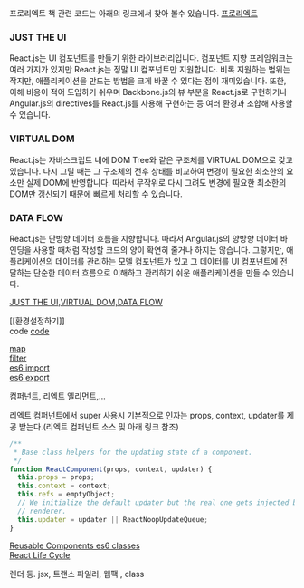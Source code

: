 프로리엑트 책 관련 코드는 아래의 링크에서 찾아 볼수 있습니다.
[프로리엑트](https://github.com/pro-react/)  

### JUST THE UI

React.js는 UI 컴포넌트를 만들기 위한 라이브러리입니다. 컴포넌트 지향 프레임워크는 여러 가지가 있지만 React.js는 정말 UI 컴포넌트만 지원합니다. 비록 지원하는 범위는 작지만, 애플리케이션을 만드는 방법을 크게 바꿀 수 있다는 점이 재미있습니다. 또한, 이해 비용이 적어 도입하기 쉬우며 Backbone.js의 뷰 부분을 React.js로 구현하거나 Angular.js의 directives를 React.js를 사용해 구현하는 등 여러 환경과 조합해 사용할 수 있습니다.

### VIRTUAL DOM

React.js는 자바스크립트 내에 DOM Tree와 같은 구조체를 VIRTUAL DOM으로 갖고 있습니다. 다시 그릴 때는 그 구조체의 전후 상태를 비교하여 변경이 필요한 최소한의 요소만 실제 DOM에 반영합니다. 따라서 무작위로 다시 그려도 변경에 필요한 최소한의 DOM만 갱신되기 때문에 빠르게 처리할 수 있습니다.

### DATA FLOW

React.js는 단방향 데이터 흐름을 지향합니다. 따라서 Angular.js의 양방향 데이터 바인딩을 사용할 때처럼 작성할 코드의 양이 확연히 줄거나 하지는 않습니다. 그렇지만, 애플리케이션의 데이터를 관리하는 모델 컴포넌트가 있고 그 데이터를 UI 컴포넌트에 전달하는 단순한 데이터 흐름으로 이해하고 관리하기 쉬운 애플리케이션을 만들 수 있습니다.

[JUST THE UI,VIRTUAL DOM,DATA FLOW](http://blog.coderifleman.com/post/122232296024/reactjs%EB%A5%BC-%EC%9D%B4%ED%95%B4%ED%95%98%EB%8B%A41)

[[환경설정하기]]  
code [code](https://github.com/otwm/ProReactStudy/tree/master/kanban)  

[map](https://developer.mozilla.org/ko/docs/Web/JavaScript/Reference/Global_Objects/Array/map)  
[filter](https://developer.mozilla.org/ko/docs/Web/JavaScript/Reference/Global_Objects/Array/filter)  
[es6 import](https://developer.mozilla.org/ko/docs/Web/JavaScript/Reference/Statements/import)  
[es6 export](https://developer.mozilla.org/ko/docs/Web/JavaScript/Reference/Statements/export)  
  
컴퍼넌트, 리엑트 엘리먼트,...  

리엑트 컴퍼넌트에서 super 사용시 기본적으로 인자는 props, context, updater를 제공 받는다.(리엑트 컴퍼넌트 소스 및 아래 링크  참조)  
```javascript
/**
 * Base class helpers for the updating state of a component.
 */
function ReactComponent(props, context, updater) {
  this.props = props;
  this.context = context;
  this.refs = emptyObject;
  // We initialize the default updater but the real one gets injected by the
  // renderer.
  this.updater = updater || ReactNoopUpdateQueue;
}
```
[Reusable Components es6 classes](https://facebook.github.io/react/docs/reusable-components.html#es6-classes)  
[React Life Cycle](https://github.com/studye/react/wiki/React-Life-Cycle)  
  
  
렌더 등. jsx, 트랜스 파일러, 웹팩 , class

